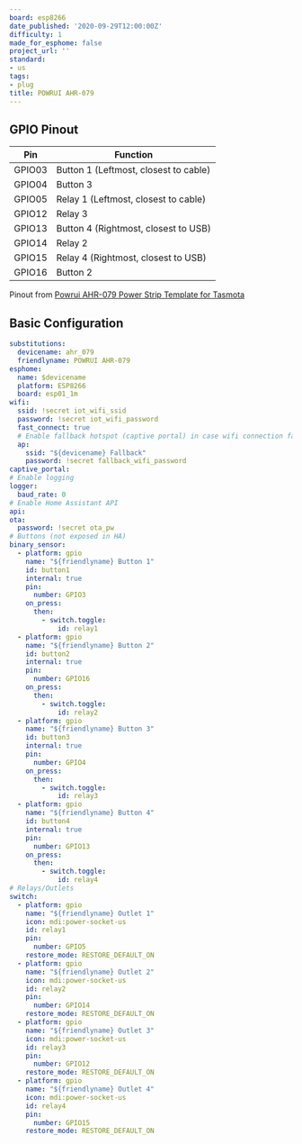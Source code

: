 ```yaml
---
board: esp8266
date_published: '2020-09-29T12:00:00Z'
difficulty: 1
made_for_esphome: false
project_url: ''
standard:
- us
tags:
- plug
title: POWRUI AHR-079
---
```


## GPIO Pinout

| Pin    | Function                              |
| ------ | ------------------------------------- |
| GPIO03 | Button 1 (Leftmost, closest to cable) |
| GPIO04 | Button 3                              |
| GPIO05 | Relay 1 (Leftmost, closest to cable)  |
| GPIO12 | Relay 3                               |
| GPIO13 | Button 4 (Rightmost, closest to USB)  |
| GPIO14 | Relay 2                               |
| GPIO15 | Relay 4 (Rightmost, closest to USB)   |
| GPIO16 | Button 2                              |
Pinout from [Powrui AHR-079 Power Strip Template for Tasmota](https://templates.blakadder.com/powrui_AHR-079.html)

## Basic Configuration

```yaml
substitutions:
  devicename: ahr_079
  friendlyname: POWRUI AHR-079
esphome:
  name: $devicename
  platform: ESP8266
  board: esp01_1m
wifi:
  ssid: !secret iot_wifi_ssid
  password: !secret iot_wifi_password
  fast_connect: true
  # Enable fallback hotspot (captive portal) in case wifi connection fails
  ap:
    ssid: "${devicename} Fallback"
    password: !secret fallback_wifi_password
captive_portal:
# Enable logging
logger:
  baud_rate: 0
# Enable Home Assistant API
api:
ota:
  password: !secret ota_pw
# Buttons (not exposed in HA)
binary_sensor:
  - platform: gpio
    name: "${friendlyname} Button 1"
    id: button1
    internal: true
    pin:
      number: GPIO3
    on_press:
      then:
        - switch.toggle:
            id: relay1
  - platform: gpio
    name: "${friendlyname} Button 2"
    id: button2
    internal: true
    pin:
      number: GPIO16
    on_press:
      then:
        - switch.toggle:
            id: relay2
  - platform: gpio
    name: "${friendlyname} Button 3"
    id: button3
    internal: true
    pin:
      number: GPIO4
    on_press:
      then:
        - switch.toggle:
            id: relay3
  - platform: gpio
    name: "${friendlyname} Button 4"
    id: button4
    internal: true
    pin:
      number: GPIO13
    on_press:
      then:
        - switch.toggle:
            id: relay4
# Relays/Outlets
switch:
  - platform: gpio
    name: "${friendlyname} Outlet 1"
    icon: mdi:power-socket-us
    id: relay1
    pin:
      number: GPIO5
    restore_mode: RESTORE_DEFAULT_ON
  - platform: gpio
    name: "${friendlyname} Outlet 2"
    icon: mdi:power-socket-us
    id: relay2
    pin:
      number: GPIO14
    restore_mode: RESTORE_DEFAULT_ON
  - platform: gpio
    name: "${friendlyname} Outlet 3"
    icon: mdi:power-socket-us
    id: relay3
    pin:
      number: GPIO12
    restore_mode: RESTORE_DEFAULT_ON
  - platform: gpio
    name: "${friendlyname} Outlet 4"
    icon: mdi:power-socket-us
    id: relay4
    pin:
      number: GPIO15
    restore_mode: RESTORE_DEFAULT_ON
```